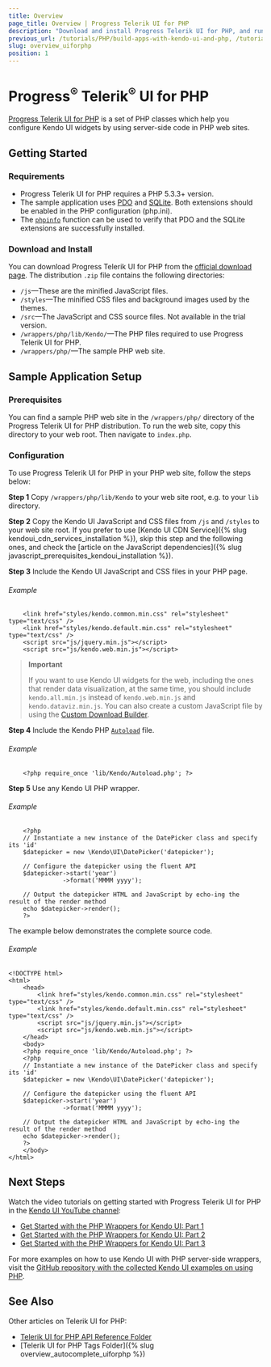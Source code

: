 ```yaml
---
title: Overview
page_title: Overview | Progress Telerik UI for PHP
description: "Download and install Progress Telerik UI for PHP, and run a sample application."
previous_url: /tutorials/PHP/build-apps-with-kendo-ui-and-php, /tutorials/PHP/build-apps-with-kendo-ui-and-php-2, /php/widgets/map/overview, /using-kendo-with/php/widgets/map/overview, /php/widgets/responsivepanel/overview, /using-kendo-with/php/widgets/responsivepanel/overview, /php/widgets/spreadsheet/overview, /using-kendo-with/php/widgets/spreadsheet/overview, /php/widgets/treemap/overview
slug: overview_uiforphp
position: 1
---
```


# Progress<sup>®</sup> Telerik<sup>®</sup> UI for PHP

[Progress Telerik UI for PHP](http://www.telerik.com/php-ui) is a set of PHP classes which help you configure Kendo UI widgets by using server-side code in PHP web sites.

## Getting Started

### Requirements

* Progress Telerik UI for PHP requires a PHP 5.3.3+ version.
* The sample application uses [PDO](http://www.php.net/manual/en/intro.pdo.php) and [SQLite](http://www.php.net/manual/en/ref.pdo-sqlite.php). Both extensions should be enabled in the PHP configuration (php.ini).
* The [`phpinfo`](http://php.net/manual/en/function.phpinfo.php) function can be used to verify that PDO and the SQLite extensions are successfully installed.

### Download and Install

You can download Progress Telerik UI for PHP from the [official download page](http://demos.telerik.com/php-ui/). The distribution `.zip` file contains the following directories:

* `/js`&mdash;These are the minified JavaScript files.
* `/styles`&mdash;The minified CSS files and background images used by the themes.
* `/src`&mdash;The JavaScript and CSS source files. Not available in the trial version.
* `/wrappers/php/lib/Kendo/`&mdash;The PHP files required to use Progress Telerik UI for PHP.
* `/wrappers/php/`&mdash;The sample PHP web site.

## Sample Application Setup

### Prerequisites

You can find a sample PHP web site in the `/wrappers/php/` directory of the Progress Telerik UI for PHP distribution. To run the web site, copy this directory to your web root. Then navigate to `index.php`.

### Configuration

To use Progress Telerik UI for PHP in your PHP web site, follow the steps below:

**Step 1** Copy `/wrappers/php/lib/Kendo` to your web site root, e.g. to your `lib` directory.

**Step 2** Copy the Kendo UI JavaScript and CSS files from `/js` and `/styles` to your web site root. If you prefer to use [Kendo UI CDN Service]({% slug kendoui_cdn_services_installation %}), skip this step and the following ones, and check the [article on the JavaScript dependencies]({% slug javascript_prerequisites_kendoui_installation %}).

**Step 3** Include the Kendo UI JavaScript and CSS files in your PHP page.

###### Example

        <link href="styles/kendo.common.min.css" rel="stylesheet" type="text/css" />
        <link href="styles/kendo.default.min.css" rel="stylesheet" type="text/css" />
        <script src="js/jquery.min.js"></script>
        <script src="js/kendo.web.min.js"></script>

> **Important**
>
> If you want to use Kendo UI widgets for the web, including the ones that render data visualization, at the same time, you should include `kendo.all.min.js` instead of `kendo.web.min.js` and `kendo.dataviz.min.js`. You can also create a custom JavaScript file by using the [Custom Download Builder](https://www.telerik.com/login/v2/telerik?ReturnUrl=https://www.telerik.com/download/custom-download).

**Step 4** Include the Kendo PHP [`Autoload`](http://php.net/manual/en/language.oop5.autoload.php) file.

###### Example

        <?php require_once 'lib/Kendo/Autoload.php'; ?>

**Step 5** Use any Kendo UI PHP wrapper.

###### Example

        <?php
        // Instantiate a new instance of the DatePicker class and specify its 'id'
        $datepicker = new \Kendo\UI\DatePicker('datepicker');

        // Configure the datepicker using the fluent API
        $datepicker->start('year')
                   ->format('MMMM yyyy');

        // Output the datepicker HTML and JavaScript by echo-ing the result of the render method
        echo $datepicker->render();
        ?>

The example below demonstrates the complete source code.

###### Example

    <!DOCTYPE html>
    <html>
        <head>
            <link href="styles/kendo.common.min.css" rel="stylesheet" type="text/css" />
            <link href="styles/kendo.default.min.css" rel="stylesheet" type="text/css" />
            <script src="js/jquery.min.js"></script>
            <script src="js/kendo.web.min.js"></script>
        </head>
        <body>
        <?php require_once 'lib/Kendo/Autoload.php'; ?>
        <?php
        // Instantiate a new instance of the DatePicker class and specify its 'id'
        $datepicker = new \Kendo\UI\DatePicker('datepicker');

        // Configure the datepicker using the fluent API
        $datepicker->start('year')
                   ->format('MMMM yyyy');

        // Output the datepicker HTML and JavaScript by echo-ing the result of the render method
        echo $datepicker->render();
        ?>
        </body>
    </html>

## Next Steps

Watch the video tutorials on getting started with Progress Telerik UI for PHP in the [Kendo UI YouTube channel](http://www.youtube.com/kendouitv):

* [Get Started with the PHP Wrappers for Kendo UI: Part 1](http://www.youtube.com/watch?v=2Kpgp_nocEI)
* [Get Started with the PHP Wrappers for Kendo UI: Part 2](https://www.youtube.com/watch?v=RQCLqA6Pu_E)
* [Get Started with the PHP Wrappers for Kendo UI: Part 3](https://www.youtube.com/watch?v=zYh6cuU_leQ)

For more examples on how to use Kendo UI with PHP server-side wrappers, visit the [GitHub repository with the collected Kendo UI examples on using PHP](https://github.com/telerik/kendo-examples-php).

## See Also

Other articles on Telerik UI for PHP:

* [Telerik UI for PHP API Reference Folder](/api/php/Kendo/UI/AutoComplete)
* [Telerik UI for PHP Tags Folder]({% slug overview_autocomplete_uiforphp %})
